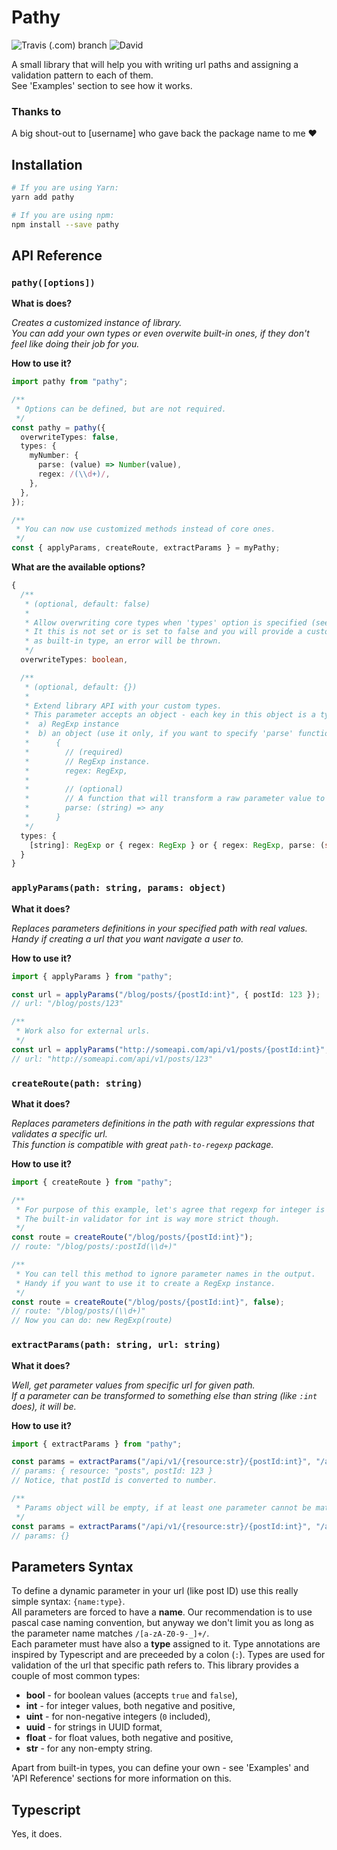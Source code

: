 # Pathy

![Travis (.com) branch](https://img.shields.io/travis/com/jedrzejginter/pathy/master.svg?style=flat-square)
![David](https://img.shields.io/david/jedrzejginter/pathy.svg?style=flat-square)

A small library that will help you with writing url paths and assigning a validation pattern to each of them.\
See 'Examples' section to see how it works.

### Thanks to

A big shout-out to [username] who gave back the package name to me ❤️

## Installation

```bash
# If you are using Yarn:
yarn add pathy

# If you are using npm:
npm install --save pathy
```

## API Reference

### `pathy([options])`

**What is does?**

_Creates a customized instance of library.\
You can add your own types or even overwite built-in ones, if they don't feel like doing their job for you._

**How to use it?**

```ts
import pathy from "pathy";

/**
 * Options can be defined, but are not required.
 */
const pathy = pathy({
  overwriteTypes: false,
  types: {
    myNumber: {
      parse: (value) => Number(value),
      regex: /(\\d+)/,
    },
  },
});

/**
 * You can now use customized methods instead of core ones.
 */
const { applyParams, createRoute, extractParams } = myPathy;
```

**What are the available options?**

```ts
{
  /**
   * (optional, default: false)
   *
   * Allow overwriting core types when 'types' option is specified (see below).
   * It this is not set or is set to false and you will provide a custom type with the same name
   * as built-in type, an error will be thrown.
   */
  overwriteTypes: boolean,

  /**
   * (optional, default: {})
   *
   * Extend library API with your custom types.
   * This parameter accepts an object - each key in this object is a type name and the value can be:
   *  a) RegExp instance
   *  b) an object (use it only, if you want to specify 'parse' function):
   *      {
   *        // (required)
   *        // RegExp instance.
   *        regex: RegExp,
   *
   *        // (optional)
   *        // A function that will transform a raw parameter value to something else.
   *        parse: (string) => any
   *      }
   */
  types: {
    [string]: RegExp or { regex: RegExp } or { regex: RegExp, parse: (string) => any }
  }
}
```

### `applyParams(path: string, params: object)`

**What it does?**

_Replaces parameters definitions in your specified path with real values.\
Handy if creating a url that you want navigate a user to._

**How to use it?**

```ts
import { applyParams } from "pathy";

const url = applyParams("/blog/posts/{postId:int}", { postId: 123 });
// url: "/blog/posts/123"

/**
 * Work also for external urls.
 */
const url = applyParams("http://someapi.com/api/v1/posts/{postId:int}", { postId: 123 });
// url: "http://someapi.com/api/v1/posts/123"
```

### `createRoute(path: string)`

**What it does?**

_Replaces parameters definitions in the path with regular expressions that validates a specific url.\
This function is compatible with great `path-to-regexp` package._

**How to use it?**

```ts
import { createRoute } from "pathy";

/**
 * For purpose of this example, let's agree that regexp for integer is just (\d+).
 * The built-in validator for int is way more strict though.
 */
const route = createRoute("/blog/posts/{postId:int}");
// route: "/blog/posts/:postId(\\d+)"

/**
 * You can tell this method to ignore parameter names in the output.
 * Handy if you want to use it to create a RegExp instance.
 */
const route = createRoute("/blog/posts/{postId:int}", false);
// route: "/blog/posts/(\\d+)"
// Now you can do: new RegExp(route)
```

### `extractParams(path: string, url: string)`

**What it does?**

_Well, get parameter values from specific url for given path.\
If a parameter can be transformed to something else than string (like `:int` does), it will be._

**How to use it?**

```ts
import { extractParams } from "pathy";

const params = extractParams("/api/v1/{resource:str}/{postId:int}", "/api/v1/posts/123");
// params: { resource: "posts", postId: 123 }
// Notice, that postId is converted to number.

/**
 * Params object will be empty, if at least one parameter cannot be matched.
 */
const params = extractParams("/api/v1/{resource:str}/{postId:int}", "/api/v1/posts/not-an-integer");
// params: {}
```

## Parameters Syntax

To define a dynamic parameter in your url (like post ID) use this really simple syntax: `{name:type}`.\
All parameters are forced to have a **name**. Our recommendation is to use pascal case naming convention, but anyway we don't limit you as long as the parameter name matches `/[a-zA-Z0-9-_]+/`.\
Each parameter must have also a **type** assigned to it. Type annotations are inspired by Typescript and are preceeded by a colon (`:`). Types are used for validation of the url that specific path refers to. This library provides a couple of most common types:

- **bool** - for boolean values (accepts `true` and `false`),
- **int** - for integer values, both negative and positive,
- **uint** - for non-negative integers (`0` included),
- **uuid** - for strings in UUID format,
- **float** - for float values, both negative and positive,
- **str** - for any non-empty string.

Apart from built-in types, you can define your own - see 'Examples' and 'API Reference' sections for more information on this.

## Typescript

Yes, it does.
